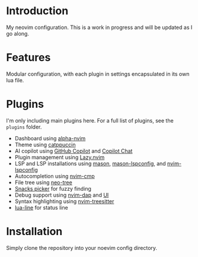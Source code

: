 # Introduction
My neovim configuration. This is a work in progress and will be updated as I go along.

# Features
Modular configuration, with each plugin in settings encapsulated in its own lua file.

# Plugins
I'm only including main plugins here. For a full list of plugins, see the `plugins` folder.
- Dashboard using [alpha-nvim](https://github.com/goolord/alpha-nvim)
- Theme using [catppuccin](https://github.com/catppuccin/nvim)
- AI copilot using [GitHub Copilot](https://github.com/github/copilot.vim) and [Copilot Chat](https://github.com/CopilotC-Nvim/CopilotChat.nvim)
- Plugin management using [Lazy.nvim](https://github.com/folke/lazy.nvim)
- LSP and LSP installations using [mason](https://github.com/williamboman/mason.nvim), [mason-lspconfig](https://github.com/williamboman/mason-lspconfig.nvim?tab=readme-ov-file), and [nvim-lspconfig](https://github.com/neovim/nvim-lspconfig)
- Autocompletion using [nvim-cmp](https://github.com/hrsh7th/nvim-cmp)
- File tree using [neo-tree](https://github.com/nvim-neo-tree/neo-tree.nvim)
- [Snacks picker](https://github.com/nvim-telescope/telescope.nvim) for fuzzy finding
- Debug support using [nvim-dap](https://github.com/mfussenegger/nvim-dap) and [UI](https://github.com/rcarriga/nvim-dap-ui)
- Syntax highlighting using [nvim-treesitter](https://github.com/nvim-treesitter/nvim-treesitter)
- [lua-line](https://github.com/nvim-lualine/lualine.nvim) for status line


# Installation
Simply clone the repository into your noevim config directory.


